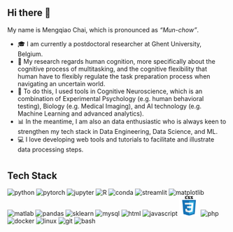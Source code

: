 ## Hi there 👋

My name is Mengqiao Chai, which is pronounced as *“Mun-chow”*. 

- 🎓 I am currently a postdoctoral researcher at Ghent University, Belgium.
- 🧠 My research regards human cognition, more specifically about the cognitive process of multitasking, and the cognitive flexibility that human have to flexibly regulate the task preparation process when navigating an uncertain world.
- 🔬 To do this, I used tools in Cognitive Neuroscience, which is an combination of Experimental Psychology (e.g. human behavioral testing), Biology (e.g. Medical Imaging), and AI technology (e.g. Machine Learning and advanced analytics).
-  📊 In the meantime, I am also an data enthusiastic who is always keen to strengthen my tech stack in Data Engineering, Data Science, and ML.
-  💻 I love developing web tools and tutorials to facilitate and illustrate data processing steps.

#

## Tech Stack
<p align="left">
<img src="https://cdn.jsdelivr.net/gh/devicons/devicon@latest/icons/python/python-original-wordmark.svg" alt="python" width="45" height="45"/>
<img src="https://cdn.jsdelivr.net/gh/devicons/devicon@latest/icons/pytorch/pytorch-original-wordmark.svg" alt="pytorch" width="45" height="45"/>
<img src="https://cdn.jsdelivr.net/gh/devicons/devicon@latest/icons/jupyter/jupyter-original-wordmark.svg" alt="jupyter" width="45" height="45"/>
<img src="https://cdn.jsdelivr.net/gh/devicons/devicon@latest/icons/r/r-original.svg" alt="R" width="45" height="45" />
<img src="https://cdn.jsdelivr.net/gh/devicons/devicon@latest/icons/anaconda/anaconda-original.svg" alt="conda" width="45" height="45" /> 
<img src="https://cdn.jsdelivr.net/gh/devicons/devicon@latest/icons/streamlit/streamlit-original-wordmark.svg" alt="streamlit" width="45" height="45" />  
<img src="https://cdn.jsdelivr.net/gh/devicons/devicon@latest/icons/matplotlib/matplotlib-original.svg" alt="matplotlib" width="45" height="45" />  
<img src="https://cdn.jsdelivr.net/gh/devicons/devicon@latest/icons/matlab/matlab-original.svg" alt="matlab" width="45" height="45" />  
<img src="https://cdn.jsdelivr.net/gh/devicons/devicon@latest/icons/pandas/pandas-original-wordmark.svg" alt="pandas" width="45" height="45" />  
<img src="https://cdn.jsdelivr.net/gh/devicons/devicon@latest/icons/scikitlearn/scikitlearn-original.svg" alt="sklearn" width="45" height="45" />
<img src="https://cdn.jsdelivr.net/gh/devicons/devicon@latest/icons/mysql/mysql-original-wordmark.svg" alt="mysql" width="45" height="45"/>
<img src="https://cdn.jsdelivr.net/gh/devicons/devicon/icons/html5/html5-original.svg" alt="html" width="45" height="45"/>
<img src="https://cdn.jsdelivr.net/gh/devicons/devicon@latest/icons/javascript/javascript-original.svg" alt="javascript" width="45" height="45" />
<img src="https://raw.githubusercontent.com/devicons/devicon/master/icons/css3/css3-original-wordmark.svg" alt="css3" width="45" height="45" />
<img src="https://cdn.jsdelivr.net/gh/devicons/devicon/icons/php/php-original.svg" alt="php" width="45" height="45"/>
<img src="https://cdn.jsdelivr.net/gh/devicons/devicon/icons/docker/docker-original.svg" alt="docker" width="45" height="45"/>
<img src="https://cdn.jsdelivr.net/gh/devicons/devicon/icons/linux/linux-original.svg" alt="linux" width="45" height="45"/>       
<img src="https://cdn.jsdelivr.net/gh/devicons/devicon/icons/git/git-original.svg" alt="git" width="45" height="45"/>
<img src="https://cdn.jsdelivr.net/gh/devicons/devicon/icons/bash/bash-original.svg" alt="bash" width="45" height="45"/>
</p>
